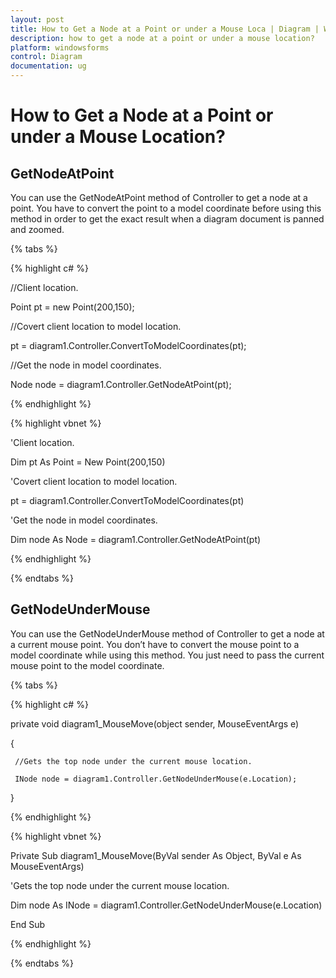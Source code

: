 ```yaml
---
layout: post
title: How to Get a Node at a Point or under a Mouse Loca | Diagram | Windows Forms | Syncfusion
description: how to get a node at a point or under a mouse location?
platform: windowsforms
control: Diagram
documentation: ug
---
```


# How to Get a Node at a Point or under a Mouse Location?

## GetNodeAtPoint 

You can use the GetNodeAtPoint method of Controller to get a node at a point. You have to convert the point to a model coordinate before using this method in order to get the exact result when a diagram document is panned and zoomed.

{% tabs %}

{% highlight c# %}

//Client location.

Point pt = new Point(200,150);

//Covert client location to model location.

pt = diagram1.Controller.ConvertToModelCoordinates(pt);

//Get the node in model coordinates. 

Node node = diagram1.Controller.GetNodeAtPoint(pt);

{% endhighlight %}

{% highlight vbnet %}

'Client location.

Dim pt As Point = New Point(200,150)

'Covert client location to model location.

pt = diagram1.Controller.ConvertToModelCoordinates(pt)

'Get the node in model coordinates. 

Dim node As Node = diagram1.Controller.GetNodeAtPoint(pt)

{% endhighlight %}

{% endtabs %}


## GetNodeUnderMouse 

You can use the GetNodeUnderMouse method of Controller to get a node at a current mouse point. You don’t have to convert the mouse point to a model coordinate while using this method. You just need to pass the current mouse point to the model coordinate.


{% tabs %}

{% highlight c# %}

private void diagram1_MouseMove(object sender, MouseEventArgs e)

{

     //Gets the top node under the current mouse location.

     INode node = diagram1.Controller.GetNodeUnderMouse(e.Location);

}

{% endhighlight %}

{% highlight vbnet %}

Private Sub diagram1_MouseMove(ByVal sender As Object, ByVal e As MouseEventArgs)

'Gets the top node under the current mouse location.

Dim node As INode = diagram1.Controller.GetNodeUnderMouse(e.Location)

End Sub

{% endhighlight %}

{% endtabs %}